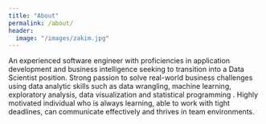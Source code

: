 ```yaml
---
title: "About"
permalink: /about/
header:
  image: "/images/zakim.jpg"
---
```


An experienced software engineer with proficiencies in application development and business intelligence seeking to  transition into a Data Scientist position. Strong passion to solve real-world business challenges using data analytic skills such as data wrangling, machine learning, exploratory analysis, data  visualization and statistical programming . Highly motivated individual who is always learning, able to work with tight deadlines, can communicate effectively and  thrives in team environments. 
